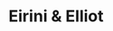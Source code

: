 ---
layout: splash
classes:
title: "Eirini & Elliot"
permalink: /

header:
  #overlay_color: "#000"
  overlay_filter: "0.1"
  overlay_image: /assets/images/town.jpg
  actions:
    - label: "RSVP"
      url: "/rsvp"
  caption: "Photo credit: [**Unsplash**](https://unsplash.com/photos/a-city-street-filled-with-lots-of-tall-buildings-XIxZ9jzVnW8)"
excerpt: |
  10 October 2025
  <br>
  Cambridge Museum of Technology
---